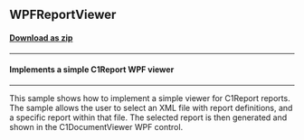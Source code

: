 ## WPFReportViewer
#### [Download as zip](https://grapecity.github.io/DownGit/#/home?url=https://github.com/GrapeCity/ComponentOne-WinForms-Samples/tree/master/NetFramework\Reports\C1Report.WPF\VB\WPFReportViewer)
____
#### Implements a simple C1Report WPF viewer
____
This sample shows how to implement a simple viewer for C1Report reports. The sample allows the user to select an XML file with report definitions, and a specific report within that file. The selected report is then generated and shown in the C1DocumentViewer WPF control. 